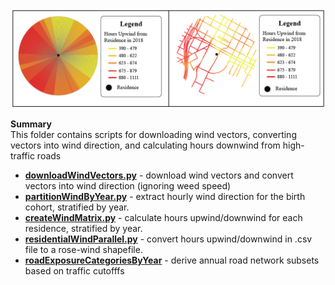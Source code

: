 ![GitHub Logo](/Images/WindDirection.png)

**Summary** <br>
This folder contains scripts for downloading wind vectors, converting vectors into wind direction, and calculating hours downwind from high-traffic roads

- **[downloadWindVectors.py](https://github.com/larkinandy/Matching_HEI_4970/blob/main/wind%20metrics/scripts/downloadWindVectors.py)** - download wind vectors and convert vectors into wind direction (ignoring weed speed) <br>
- **[partitionWindByYear.py](https://github.com/larkinandy/Matching_HEI_4970/blob/main/wind%20metrics/scripts/partitionWindByYear.py)** - extract hourly wind direction for the birth cohort, stratified by year.  <br>
- **[createWindMatrix.py](https://github.com/larkinandy/Matching_HEI_4970/blob/main/wind%20metrics/scripts/partitionWindByYear.py)** - calculate hours upwind/downwind for each residence, stratified by year. <br>
- **[residentialWindParallel.py](https://github.com/larkinandy/Matching_HEI_4970/blob/main/wind%20metrics/scripts/residentialWindParallel.py)** - convert hours upwind/downwind in .csv file to a rose-wind shapefile. <br>
- **[roadExposureCategoriesByYear](https://github.com/larkinandy/Matching_HEI_4970/blob/main/wind%20metrics/scripts/roadExposureCategoriesByYear.ipynb)** - derive annual road network subsets based on traffic cutofffs
